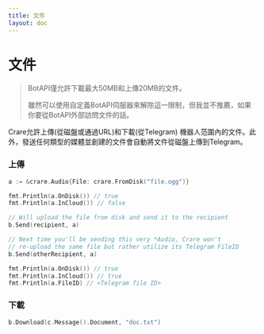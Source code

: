 ```yaml
---
title: 文件
layout: doc
---
```


# 文件
>BotAPI僅允許下載最大50MB和上傳20MB的文件。
>
>雖然可以使用自定義BotAPI伺服器來解除這一限制，但我並不推薦，如果你要從BotAPI外部訪問文件的話。

Crare允許上傳(從磁盤或通過URL)和下載(從Telegram) 機器人范圍內的文件。此外，發送任何類型的媒體並創建的文件會自動將文件從磁盤上傳到Telegram。

### 上傳
```go
a := &crare.Audio{File: crare.FromDisk("file.ogg")}

fmt.Println(a.OnDisk()) // true
fmt.Println(a.InCloud()) // false

// Will upload the file from disk and send it to the recipient
b.Send(recipient, a)

// Next time you'll be sending this very *Audio, Crare won't
// re-upload the same file but rather utilize its Telegram FileID
b.Send(otherRecipient, a)

fmt.Println(a.OnDisk()) // true
fmt.Println(a.InCloud()) // true
fmt.Println(a.FileID) // <Telegram file ID>
```

### 下載
```go
b.Download(c.Message().Document, "doc.txt")
```
